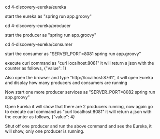 cd 4-discovery-eureka/eureka

start the eureka as "spring run app.groovy"

cd 4-discovery-eureka/producer 

start the producer as "spring run app.groovy"

cd 4-discovery-eureka/consumer 

start the consumer as "SERVER_PORT=8081 spring run app.groovy"

execute curl command as "curl localhost:8081" it will return a json with the counter as follows, {"value": 1}

Also open the browser and type "http://localhost:8761", it will open Eureka and display how many producers and consumers are running

Now start one more producer services as "SERVER_PORT=8082 spring run app.groovy"

Open Eureka it will show that there are 2 producers running, now again go to execute curl command as "curl localhost:8081" it will return a json with the counter as follows, {"value": 4}

Shut off one producer and run the above command and see the Eureka, it will show, only one producer is running.
